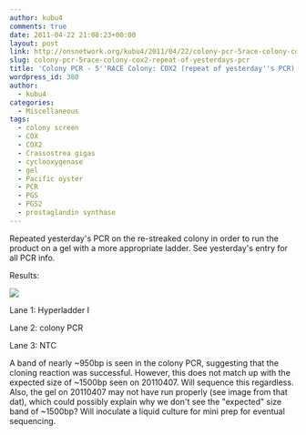 ```yaml
---
author: kubu4
comments: true
date: 2011-04-22 21:08:23+00:00
layout: post
link: http://onsnetwork.org/kubu4/2011/04/22/colony-pcr-5race-colony-cox2-repeat-of-yesterdays-pcr/
slug: colony-pcr-5race-colony-cox2-repeat-of-yesterdays-pcr
title: 'Colony PCR - 5''RACE Colony: COX2 (repeat of yesterday''s PCR)'
wordpress_id: 380
author:
  - kubu4
categories:
  - Miscellaneous
tags:
  - colony screen
  - COX
  - COX2
  - Crassostrea gigas
  - cyclooxygenase
  - gel
  - Pacific oyster
  - PCR
  - PGS
  - PGS2
  - prostaglandin synthase
---
```


Repeated yesterday's PCR on the re-streaked colony in order to run the product on a gel with a more appropriate ladder. See yesterday's entry for all PCR info.

Results:

![](http://eagle.fish.washington.edu/Arabidopsis/20110425-01%20Gel.jpg)

Lane 1: Hyperladder I

Lane 2: colony PCR

Lane 3: NTC

A band of nearly ~950bp is seen in the colony PCR, suggesting that the cloning reaction was successful. However, this does not match up with the expected size of ~1500bp seen on 20110407. Will sequence this regardless. Also, the gel on 20110407 may not have run properly (see image from that dat), which could possibly explain why we don't see the "expected" size band of ~1500bp? Will inoculate a liquid culture for mini prep for eventual sequencing.
